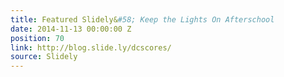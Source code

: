 ```yaml
---
title: Featured Slidely&#58; Keep the Lights On Afterschool
date: 2014-11-13 00:00:00 Z
position: 70
link: http://blog.slide.ly/dcscores/
source: Slidely
---
```



